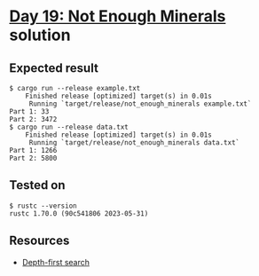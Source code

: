 # [Day 19: Not Enough Minerals](https://adventofcode.com/2022/day/19) solution

## Expected result
```
$ cargo run --release example.txt
    Finished release [optimized] target(s) in 0.01s
     Running `target/release/not_enough_minerals example.txt`
Part 1: 33
Part 2: 3472
$ cargo run --release data.txt
    Finished release [optimized] target(s) in 0.01s
     Running `target/release/not_enough_minerals data.txt`
Part 1: 1266
Part 2: 5800
```

## Tested on
```
$ rustc --version
rustc 1.70.0 (90c541806 2023-05-31)
```

## Resources
* [Depth-first search](https://en.wikipedia.org/wiki/Depth-first_search)
